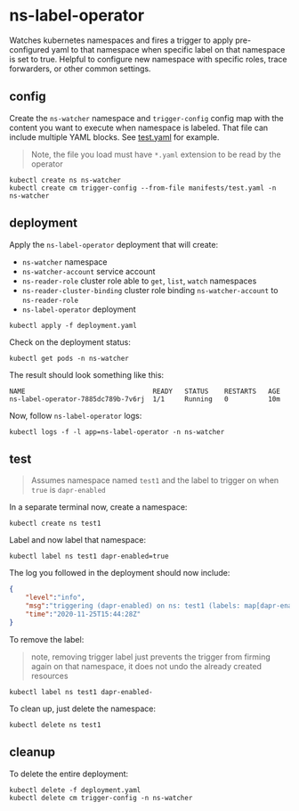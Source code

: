 # ns-label-operator

Watches kubernetes namespaces and fires a trigger to apply pre-configured yaml to that namespace when specific label on that namespace is set to true. Helpful to configure new namespace with specific roles, trace forwarders, or other common settings.

## config 

Create the `ns-watcher` namespace and `trigger-config` config map with the content you want to execute when namespace is labeled. That file can include multiple YAML blocks. See [test.yaml](manifests/test.yaml) for example.

> Note, the file you load must have `*.yaml` extension to be read by the operator

```shell
kubectl create ns ns-watcher
kubectl create cm trigger-config --from-file manifests/test.yaml -n ns-watcher
```

## deployment 

Apply the `ns-label-operator` deployment that will create:

* `ns-watcher` namespace 
* `ns-watcher-account` service account 
* `ns-reader-role` cluster role able to `get`, `list`, `watch` namespaces
* `ns-reader-cluster-binding` cluster role binding `ns-watcher-account` to `ns-reader-role` 
* `ns-label-operator` deployment 

```shell
kubectl apply -f deployment.yaml
```

Check on the deployment status:

```shell
kubectl get pods -n ns-watcher
```

The result should look something like this: 

```shell
NAME                                READY   STATUS    RESTARTS   AGE
ns-label-operator-7885dc789b-7v6rj  1/1     Running   0          10m
```

Now, follow `ns-label-operator` logs: 

```shell
kubectl logs -f -l app=ns-label-operator -n ns-watcher
```


## test

> Assumes namespace named `test1` and the label to trigger on when `true` is `dapr-enabled`

In a separate terminal now, create a namespace:

```shell
kubectl create ns test1
```

Label and now label that namespace:

```shell
kubectl label ns test1 dapr-enabled=true
```

The log you followed in the deployment should now include:

```json
{
    "level":"info",
    "msg":"triggering (dapr-enabled) on ns: test1 (labels: map[dapr-enabled:true])",
    "time":"2020-11-25T15:44:28Z"
}
```

To remove the label:

> note, removing trigger label just prevents the trigger from firming again on that namespace, it does not undo the already created resources

```shell
kubectl label ns test1 dapr-enabled-
```

To clean up, just delete the namespace:

```shell
kubectl delete ns test1
```


## cleanup 

To delete the entire deployment:

```shell
kubectl delete -f deployment.yaml
kubectl delete cm trigger-config -n ns-watcher
```

